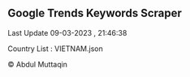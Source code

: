 

## Google Trends Keywords Scraper 
 
Last Update 09-03-2023 , 21:46:38

Country List :
VIETNAM.json



© Abdul Muttaqin 
